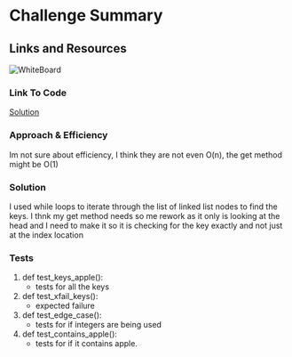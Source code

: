 # Challenge Summary
<!-- Description of the challenge -->

## Links and Resources
<!-- Embedded whiteboard image -->
![WhiteBoard](#)

### Link To Code
<!-- Link to code solution file -->
[Solution](./hashtable.py)

### Approach & Efficiency
<!-- What approach did you take? Why? What is the Big O space/time for this approach? -->
Im not sure about efficiency, I think they are not even O(n), the get method might be O(1)

### Solution
<!-- Show how to run your code, and examples of it in action -->

I used while loops to iterate through the list of linked list nodes to find the keys. I thnk my get method needs so me rework as it only is looking at the head and I need to make it so it is checking for the key exactly and not just at the index location

### Tests
<!-- test names and what they test for -->
1. def test_keys_apple():
    - tests for all the keys
2. def test_xfail_keys():
    - expected failure
3. def test_edge_case():
    - tests for if integers are being used
4. def test_contains_apple():
    - tests for if it contains apple. 
